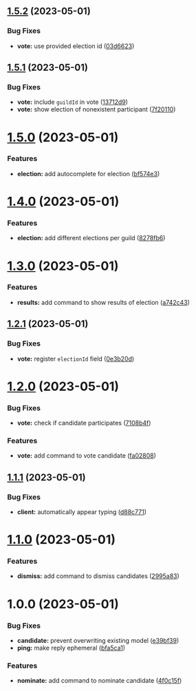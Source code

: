 ## [1.5.2](https://github.com/brycked/lelvotingsystemyoushouldtrust/compare/v1.5.1...v1.5.2) (2023-05-01)


### Bug Fixes

* **vote:** use provided election id ([03d6623](https://github.com/brycked/lelvotingsystemyoushouldtrust/commit/03d6623874efc0ac41e36e716b6023a2c1dab653))

## [1.5.1](https://github.com/brycked/lelvotingsystemyoushouldtrust/compare/v1.5.0...v1.5.1) (2023-05-01)

### Bug Fixes

- **vote:** include `guildId` in vote ([13712d9](https://github.com/brycked/lelvotingsystemyoushouldtrust/commit/13712d906104c717e6219e10054b104a846da6d8))
- **vote:** show election of nonexistent participant ([7f20110](https://github.com/brycked/lelvotingsystemyoushouldtrust/commit/7f20110e27a35cf629318211905f668450370de6))

# [1.5.0](https://github.com/brycked/lelvotingsystemyoushouldtrust/compare/v1.4.0...v1.5.0) (2023-05-01)

### Features

- **election:** add autocomplete for election ([bf574e3](https://github.com/brycked/lelvotingsystemyoushouldtrust/commit/bf574e387fce7fde068609c9e1fa11f922a839b1))

# [1.4.0](https://github.com/brycked/lelvotingsystemyoushouldtrust/compare/v1.3.0...v1.4.0) (2023-05-01)

### Features

- **election:** add different elections per guild ([8278fb6](https://github.com/brycked/lelvotingsystemyoushouldtrust/commit/8278fb64287b2a6967480661a877519a3b1b2392))

# [1.3.0](https://github.com/brycked/lelvotingsystemyoushouldtrust/compare/v1.2.1...v1.3.0) (2023-05-01)

### Features

- **results:** add command to show results of election ([a742c43](https://github.com/brycked/lelvotingsystemyoushouldtrust/commit/a742c434b41aabd0de0593bcca6cdffcf2206cd0))

## [1.2.1](https://github.com/brycked/lelvotingsystemyoushouldtrust/compare/v1.2.0...v1.2.1) (2023-05-01)

### Bug Fixes

- **vote:** register `electionId` field ([0e3b20d](https://github.com/brycked/lelvotingsystemyoushouldtrust/commit/0e3b20d195bfe2f5a31c67dac6eb464c25d42fb9))

# [1.2.0](https://github.com/brycked/lelvotingsystemyoushouldtrust/compare/v1.1.1...v1.2.0) (2023-05-01)

### Bug Fixes

- **vote:** check if candidate participates ([7108b4f](https://github.com/brycked/lelvotingsystemyoushouldtrust/commit/7108b4f2371239550ebf37f34b4fd3e275761457))

### Features

- **vote:** add command to vote candidate ([fa02808](https://github.com/brycked/lelvotingsystemyoushouldtrust/commit/fa02808d65533b4a70e6f43091e1a899cdd3a982))

## [1.1.1](https://github.com/brycked/lelvotingsystemyoushouldtrust/compare/v1.1.0...v1.1.1) (2023-05-01)

### Bug Fixes

- **client:** automatically appear typing ([d88c771](https://github.com/brycked/lelvotingsystemyoushouldtrust/commit/d88c7712dc59e768ec2553926781802a23cde694))

# [1.1.0](https://github.com/brycked/lelvotingsystemyoushouldtrust/compare/v1.0.0...v1.1.0) (2023-05-01)

### Features

- **dismiss:** add command to dismiss candidates ([2995a83](https://github.com/brycked/lelvotingsystemyoushouldtrust/commit/2995a8373a091e567ded4c665d52f115e5d46dd0))

# 1.0.0 (2023-05-01)

### Bug Fixes

- **candidate:** prevent overwriting existing model ([e39bf39](https://github.com/brycked/lelvotingsystemyoushouldtrust/commit/e39bf394f849cab037b0502d2d2ec8a3d610461c))
- **ping:** make reply ephemeral ([bfa5ca1](https://github.com/brycked/lelvotingsystemyoushouldtrust/commit/bfa5ca1128302ede766d2d4a89d85277307ffc40))

### Features

- **nominate:** add command to nominate candidate ([4f0c15f](https://github.com/brycked/lelvotingsystemyoushouldtrust/commit/4f0c15ff77abc7f10028c8618420de7ab6faa92a))
